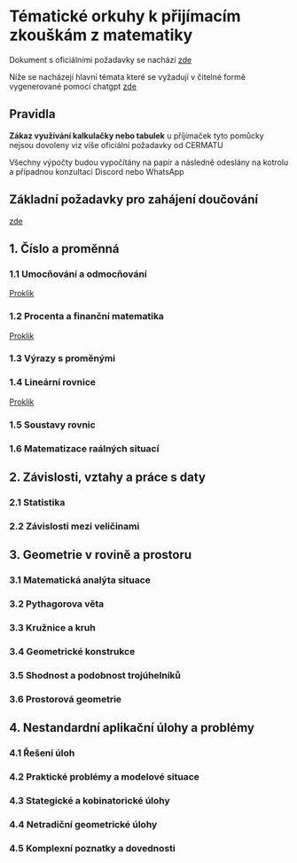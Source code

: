 # Tématické orkuhy k přijímacím zkouškám z matematiky

Dokument s oficiálními požadavky se nachází [zde](https://prijimacky.cermat.cz/files/files/dokumenty/specifikace-pozadavku/Specifikace_2022-2023/MASPECIFIKACEPOZADAVKU2022.pdf)

Níže se nacházejí hlavní témata které se vyžadují v čitelné formě vygenerované pomocí chatgpt [zde](https://chatgpt.com/share/93dc6011-426e-4414-9f08-350f5536f037)

## Pravidla
**Zákaz využívání kalkulačky nebo tabulek** u příjímaček tyto pomůcky nejsou dovoleny viz víše oficiální požadavky od CERMATU

Všechny výpočty budou vypočítány na papír a následně odeslány na kotrolu a případnou konzultaci Discord nebo WhatsApp

## Základní požadavky pro zahájení doučování
[zde](./Opakovani)

## 1. Číslo a proměnná

### 1.1 Umocňování a odmocňování
[Proklik](Studijni_materialy/Umocnovani_a_odmocnovani.md)
### 1.2 Procenta a finanční matematika
[Proklik](Opakovani/Den_2_Deleni_procenta.md)
### 1.3 Výrazy s proměnými
### 1.4 Lineární rovnice
[Proklik](Studijni_materialy/Linearni_rovnice.md)
### 1.5 Soustavy rovnic
### 1.6 Matematizace raálných situací

## 2. Závislosti, vztahy a práce s daty

### 2.1 Statistika
### 2.2 Závislosti mezi veličinami

## 3. Geometrie v rovině a prostoru

### 3.1 Matematická analýta situace
### 3.2 Pythagorova věta
### 3.3 Kružnice a kruh
### 3.4 Geometrické konstrukce
### 3.5 Shodnost a podobnost trojúhelníků
### 3.6 Prostorová geometrie

## 4. Nestandardní aplikační úlohy a problémy

### 4.1 Řešení úloh
### 4.2 Praktické problémy a modelové situace
### 4.3 Stategické a kobinatorické úlohy
### 4.4 Netradiční geometrické úlohy
### 4.5 Komplexní poznatky a dovednosti